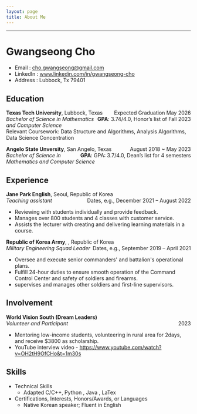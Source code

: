 ```yaml
---
layout: page
title: About Me
---
```


---
# Gwangseong Cho  

- Email : cho.gwangseong@gmail.com
- LinkedIn : www.linkedin.com/in/gwangseong-cho
- Address : Lubbock, Tx 79401

## Education
<p style="text-align:left;">
    <strong>Texas Tech University</strong>, Lubbock, Texas 
    <span style="float:right;">
        Expected Graduation May 2026
    </span>
    <br>
    <span style="float:right;">
        <strong>GPA</strong>: 3.74/4.0, Honor’s list of Fall 2023
    </span>
<em>Bachelor of Science in Mathematics and Computer Science</em>
<br>
<span>Relevant Coursework: Data Structure and Algorithms, Analysis Algorithms, Data Science Concentration</span>
</p>



<p style="text-align:left;">
    <strong>Angelo State Unversity</strong>, San Angelo, Texas 
    <span style="float:right;">
        August 2018 ~ May 2023
    </span>
    <br>
    <span style="float:right;">
        <strong>GPA</strong>: GPA: 3.7/4.0, Dean’s list for 4 semesters
    </span>
    <em>Bachelor of Science in Mathematics and Computer Science</em>
</p>

## Experience

<p style="text-align:left;">
    <strong>Jane Park English</strong>, Seoul, Republic of Korea
    <br> 
    <em>Teaching assistant</em>
    <span style="float:right;">
        Dates, e.g., December 2021 – August 2022
    </span>
    <br>
</p>

- Reviewing with students individually and provide feedback.
- Manages over 800 students and 4 classes with customer service.
- Assists the lecturer with creating and delivering learning materials in a course.

<p style="text-align:left;">
    <strong>Republic of Korea Army</strong>, , Republic of Korea
    <br> 
    <em>Military Engineering Squad Leader</em>
    <span style="float:right;">
        Dates, e.g., September 2019 – April 2021
    </span>
    <br>
</p>

- Oversee and execute senior commanders' and battalion's operational plans.
- Fulfill 24-hour duties to ensure smooth operation of the Command Control Center and safety of soldiers and firearms.
- supervises and manages other soldiers and first-line supervisors.

## Involvement

<p style="text-align:left;">
    <strong>World Vision South (Dream Leaders) </strong>
    <br> 
    <em>Volunteer and Participant</em>
    <span style="float:right;">
        2023
    </span>
    <br>
</p>

- Mentoring low-income students, volunteering in rural area for 2days, and receive $3800 as scholarship.
- YouTube interview video - https://www.youtube.com/watch?v=OH2tH9OfCHo&t=1m30s 

## Skills
- Technical Skills
  - Adapted C/C++, Python , Java , LaTex
- Certifications, Interests, Honors/Awards, or Languages
  - Native Korean speaker; Fluent in English